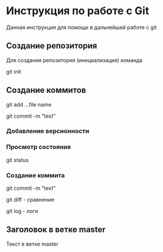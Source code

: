# Инструкция по работе с Git

Данная инструкция для помощи в дальнейшей работе с git

## Создание репозитория

Для создания репозитория (инициализация) команда

   git init

## Создание коммитов

  git add ...file name
  
  git commit -m "text"

### Добавление версионности

### Просмотр состояния

git status

### Создание коммита

 git commit -m "text"

 git diff - сравнение

 git log - логи

## Заголовок в ветке master

Текст в ветке master